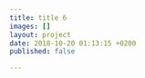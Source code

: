 ```yaml
---
title: title 6
images: []
layout: project
date: 2018-10-20 01:13:15 +0200
published: false

---
```

